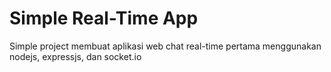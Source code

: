 # Simple Real-Time App
Simple project membuat aplikasi web chat real-time pertama menggunakan nodejs, expressjs, dan socket.io